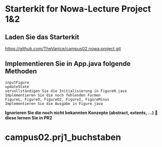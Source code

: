 # Starterkit for Nowa-Lecture Project 1&amp;2

## Laden Sie das Starterkit
https://github.com/TheVanice/campus02.nowa.project.git

## Implementieren Sie in App.java folgende Methoden
    inputFigure
    updateState
    vervollständigen Sie die Initialisierung in FigureH.java
    Implementieren Sie die noch fehlenden Formen
    FigureL, FigureO, FigureO2, FigureI, FigureMinus
    Implementieren Sie die Ausgabe in Figure.java

**Ignorieren Sie die noch nicht bekannten Konzepte (abstract, extents, ...)  diese lernen Sie in PR2**
# campus02.prj1_buchstaben

